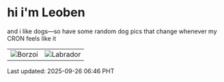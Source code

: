 # hi i'm Leoben

and i like dogs—so have some random dog pics that change whenever my CRON feels like it

|  |  |
|--------|----------|
| ![Borzoi](https://random-dog-vercel.vercel.app/api/random-borzoi?v=1758840401) | ![Labrador](https://random-dog-vercel.vercel.app/api/random-labrador?v=1758840401) |

Last updated: 2025-09-26 06:46 PHT

